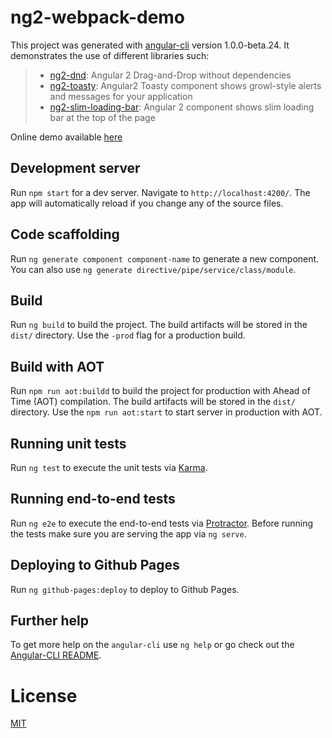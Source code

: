 # ng2-webpack-demo

This project was generated with [angular-cli](https://github.com/angular/angular-cli) version 1.0.0-beta.24.
It demonstrates the use of different libraries such:
> - [ng2-dnd](https://github.com/akserg/ng2-dnd): Angular 2 Drag-and-Drop without dependencies
> - [ng2-toasty](https://github.com/akserg/ng2-toasty): Angular2 Toasty component shows growl-style alerts and messages for your application
> - [ng2-slim-loading-bar](https://github.com/akserg/ng2-slim-loading-bar): Angular 2 component shows slim loading bar at the top of the page

Online demo available [here](http://akserg.github.io/ng2-webpack-demo)


## Development server
Run `npm start` for a dev server. Navigate to `http://localhost:4200/`. The app will automatically reload if you change any of the source files.

## Code scaffolding

Run `ng generate component component-name` to generate a new component. You can also use `ng generate directive/pipe/service/class/module`.

## Build

Run `ng build` to build the project. The build artifacts will be stored in the `dist/` directory. Use the `-prod` flag for a production build.

## Build with AOT

Run `npm run aot:buildd` to build the project for production with Ahead of Time (AOT) compilation. The build artifacts will be stored in the `dist/` directory. 
Use the `npm run aot:start` to start server in production with AOT.

## Running unit tests

Run `ng test` to execute the unit tests via [Karma](https://karma-runner.github.io).

## Running end-to-end tests

Run `ng e2e` to execute the end-to-end tests via [Protractor](http://www.protractortest.org/).
Before running the tests make sure you are serving the app via `ng serve`.

## Deploying to Github Pages

Run `ng github-pages:deploy` to deploy to Github Pages.

## Further help
To get more help on the `angular-cli` use `ng help` or go check out the [Angular-CLI README](https://github.com/angular/angular-cli/blob/master/README.md).

# License
 [MIT](/LICENSE)